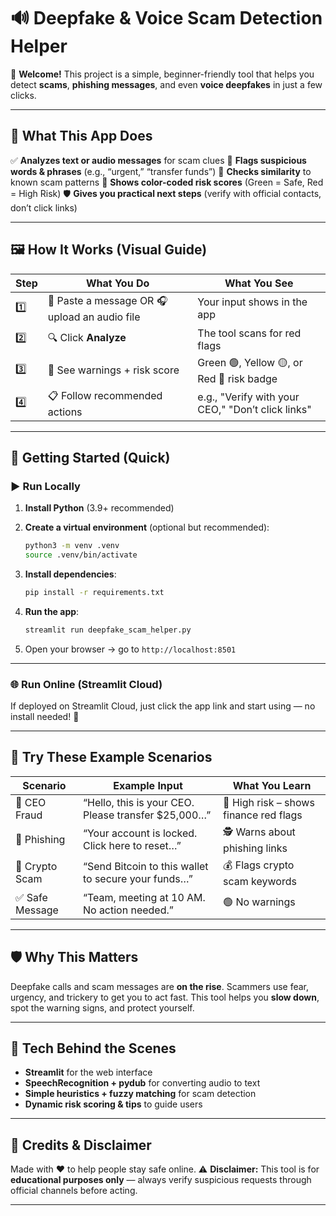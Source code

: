 

# 🔊 Deepfake & Voice Scam Detection Helper

👋 **Welcome!**
This project is a simple, beginner-friendly tool that helps you detect **scams**, **phishing messages**, and even **voice deepfakes** in just a few clicks.

---

## 🌟 What This App Does

✅ **Analyzes text or audio messages** for scam clues
🚩 **Flags suspicious words & phrases** (e.g., “urgent,” “transfer funds”)
🤖 **Checks similarity** to known scam patterns
🎨 **Shows color-coded risk scores** (Green = Safe, Red = High Risk)
🛡 **Gives you practical next steps** (verify with official contacts, don’t click links)

---

## 🖼 How It Works (Visual Guide)

| Step | What You Do                                   | What You See                                      |
| ---- | --------------------------------------------- | ------------------------------------------------- |
| 1️⃣  | 📝 Paste a message OR 🎧 upload an audio file | Your input shows in the app                       |
| 2️⃣  | 🔍 Click **Analyze**                          | The tool scans for red flags                      |
| 3️⃣  | 🚩 See warnings + risk score                  | Green 🟢, Yellow 🟡, or Red 🔴 risk badge         |
| 4️⃣  | 📋 Follow recommended actions                 | e.g., "Verify with your CEO," "Don’t click links" |

---

## 🚀 Getting Started (Quick)

### ▶️ Run Locally

1. **Install Python** (3.9+ recommended)
2. **Create a virtual environment** (optional but recommended):

   ```bash
   python3 -m venv .venv
   source .venv/bin/activate
   ```
3. **Install dependencies**:

   ```bash
   pip install -r requirements.txt
   ```
4. **Run the app**:

   ```bash
   streamlit run deepfake_scam_helper.py
   ```
5. Open your browser → go to `http://localhost:8501`

---

### 🌐 Run Online (Streamlit Cloud)

If deployed on Streamlit Cloud, just click the app link and start using — no install needed! 🎉

---

## 🧪 Try These Example Scenarios

| Scenario       | Example Input                                        | What You Learn                         |
| -------------- | ---------------------------------------------------- | -------------------------------------- |
| 💼 CEO Fraud   | “Hello, this is your CEO. Please transfer \$25,000…” | 🚨 High risk – shows finance red flags |
| 🎣 Phishing    | “Your account is locked. Click here to reset…”       | 🕵️ Warns about phishing links         |
| 💸 Crypto Scam | “Send Bitcoin to this wallet to secure your funds…”  | 💰 Flags crypto scam keywords          |
| ✅ Safe Message | “Team, meeting at 10 AM. No action needed.”          | 🟢 No warnings                         |

---

## 🛡️ Why This Matters

Deepfake calls and scam messages are **on the rise**.
Scammers use fear, urgency, and trickery to get you to act fast.
This tool helps you **slow down**, spot the warning signs, and protect yourself.

---

## 🧠 Tech Behind the Scenes

* **Streamlit** for the web interface
* **SpeechRecognition + pydub** for converting audio to text
* **Simple heuristics + fuzzy matching** for scam detection
* **Dynamic risk scoring & tips** to guide users

---

## 🙌 Credits & Disclaimer

Made with ❤️ to help people stay safe online.
⚠️ **Disclaimer:** This tool is for **educational purposes only** — always verify suspicious requests through official channels before acting.

---
